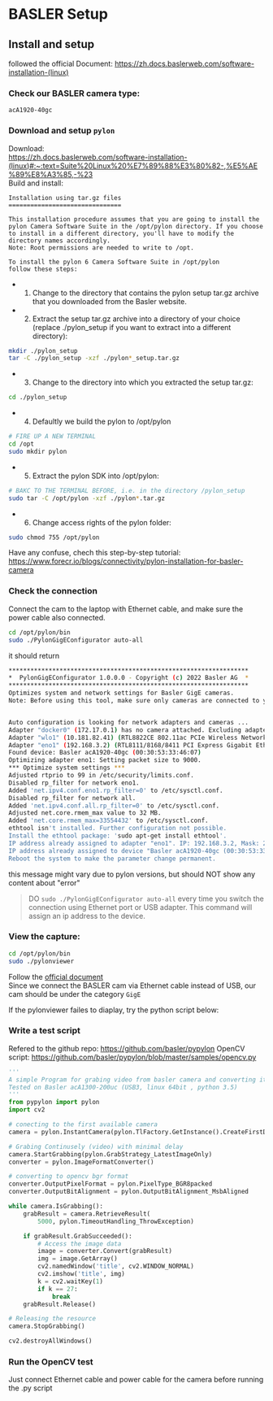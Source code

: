 # BASLER Setup
## Install and setup
followed the official Document: https://zh.docs.baslerweb.com/software-installation-(linux)
### Check our BASLER camera type:
`acA1920-40gc`
### Download and setup `pylon`
Download:  
https://zh.docs.baslerweb.com/software-installation-(linux)#:~:text=Suite%20Linux%20%E7%89%88%E3%80%82-,%E5%AE%89%E8%A3%85,-%23  
Build and install:  
```
Installation using tar.gz files
===============================

This installation procedure assumes that you are going to install the
pylon Camera Software Suite in the /opt/pylon directory. If you choose
to install in a different directory, you'll have to modify the 
directory names accordingly.
Note: Root permissions are needed to write to /opt.

To install the pylon 6 Camera Software Suite in /opt/pylon
follow these steps:
```

- 1. Change to the directory that contains the pylon setup tar.gz archive that
     you downloaded from the Basler website.
- 2. Extract the setup tar.gz archive into a directory of your choice (replace
     ./pylon_setup if you want to extract into a different directory):
```bash
mkdir ./pylon_setup
tar -C ./pylon_setup -xzf ./pylon*_setup.tar.gz
```
- 3. Change to the directory into which you extracted the setup tar.gz:
```bash
cd ./pylon_setup
```
- 4. Defaultly we build the pylon to /opt/pylon
```bash
# FIRE UP A NEW TERMINAL
cd /opt
sudo mkdir pylon
```
- 5. Extract the pylon SDK into /opt/pylon:
```bash
# BAKC TO THE TERMINAL BEFORE, i.e. in the directory /pylon_setup
sudo tar -C /opt/pylon -xzf ./pylon*.tar.gz
```
- 6. Change access rights of the pylon folder:
```bash
sudo chmod 755 /opt/pylon
```
Have any confuse, chech this step-by-step tutorial: https://www.forecr.io/blogs/connectivity/pylon-installation-for-basler-camera
### Check the connection
Connect the cam to the laptop with Ethernet cable, and make sure the power cable also connected.
```bash
cd /opt/pylon/bin
sudo ./PylonGigEConfigurator auto-all
```
it should return
```bash
******************************************************************
*  PylonGigEConfigurator 1.0.0.0 - Copyright (c) 2022 Basler AG  *
******************************************************************
Optimizes system and network settings for Basler GigE cameras.
Note: Before using this tool, make sure only cameras are connected to your network adapter(s).


Auto configuration is looking for network adapters and cameras ...
Adapter "docker0" (172.17.0.1) has no camera attached. Excluding adapter from optimization.
Adapter "wlo1" (10.181.82.41) (RTL8822CE 802.11ac PCIe Wireless Network Adapter) has no camera attached. Excluding adapter from optimization.
Adapter "eno1" (192.168.3.2) (RTL8111/8168/8411 PCI Express Gigabit Ethernet Controller):
Found device: Basler acA1920-40gc (00:30:53:33:46:07)
Optimizing adapter eno1: Setting packet size to 9000.
*** Optimize system settings ***
Adjusted rtprio to 99 in /etc/security/limits.conf.
Disabled rp_filter for network eno1.
Added 'net.ipv4.conf.eno1.rp_filter=0' to /etc/sysctl.conf.
Disabled rp_filter for network all.
Added 'net.ipv4.conf.all.rp_filter=0' to /etc/sysctl.conf.
Adjusted net.core.rmem_max value to 32 MB.
Added 'net.core.rmem_max=33554432' to /etc/sysctl.conf.
ethtool isn't installed. Further configuration not possible.
Install the ethtool package: 'sudo apt-get install ethtool'.
IP address already assigned to adapter "eno1". IP: 192.168.3.2, Mask: 255.255.255.0 [24]. No changes required.
IP address already assigned to device "Basler acA1920-40gc (00:30:53:33:46:07)". IP: 192.168.3.3, Mask: 255.255.255.0 [24]. No changes required.
Reboot the system to make the parameter change permanent.
```
this message might vary due to pylon versions, but should NOT show any content about "error"  

> DO `sudo ./PylonGigEConfigurator auto-all` every time you switch the connection using Ethernet port or USB adapter. This command will assign an ip address to the device.

### View the capture:
```bash
cd /opt/pylon/bin
sudo ./pylonviewer 
```
Follow the [official document](https://www.forecr.io/blogs/connectivity/pylon-installation-for-basler-camera#:~:text=Then%20the%20user%20interface%20window%20opens.%20Click%20the%20%22Basler%20acA2440%2D35um%22%20option%20under%20USB%20title.)  
Since we connect the BASLER cam via Ethernet cable instead of USB, our cam should be under the category `GigE`  

If the pylonviewer failes to diaplay, try the python script below:

### Write a test script
Refered to the github repo: https://github.com/basler/pypylon
OpenCV script: https://github.com/basler/pypylon/blob/master/samples/opencv.py
```python
'''
A simple Program for grabing video from basler camera and converting it to opencv img.
Tested on Basler acA1300-200uc (USB3, linux 64bit , python 3.5)
'''
from pypylon import pylon
import cv2

# conecting to the first available camera
camera = pylon.InstantCamera(pylon.TlFactory.GetInstance().CreateFirstDevice())

# Grabing Continusely (video) with minimal delay
camera.StartGrabbing(pylon.GrabStrategy_LatestImageOnly)
converter = pylon.ImageFormatConverter()

# converting to opencv bgr format
converter.OutputPixelFormat = pylon.PixelType_BGR8packed
converter.OutputBitAlignment = pylon.OutputBitAlignment_MsbAligned

while camera.IsGrabbing():
    grabResult = camera.RetrieveResult(
        5000, pylon.TimeoutHandling_ThrowException)

    if grabResult.GrabSucceeded():
        # Access the image data
        image = converter.Convert(grabResult)
        img = image.GetArray()
        cv2.namedWindow('title', cv2.WINDOW_NORMAL)
        cv2.imshow('title', img)
        k = cv2.waitKey(1)
        if k == 27:
            break
    grabResult.Release()

# Releasing the resource
camera.StopGrabbing()

cv2.destroyAllWindows()

```
### Run the OpenCV test
Just connect Ethernet cable and power cable for the camera before running the .py script
